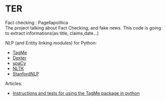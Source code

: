 # TER
Fact checking : Pagellapolitica   
The project talking about Fact Checking, and fake news. This code is going to extract informations(as title, claims,date...)   
 
NLP (and Entity linking modules) for Python:

- [TagMe](https://tagme.d4science.org/tagme/)
- [Dexter](http://dexter.isti.cnr.it/)
- [spaCy](https://spacy.io/)
- [NLTK](https://www.nltk.org/)
- [StanfordNLP](https://stanfordnlp.github.io/stanfordnlp/)

Articles:   
- [Instructions and tests for using the TagMe package in python](http://www.programmersought.com/article/7320856236/)   
